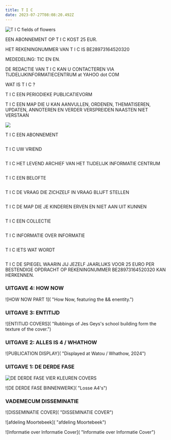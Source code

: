 ```yaml
---
title: T I C
date: 2023-07-27T08:08:20.492Z
---
```

![](/assets/uploads/whatsapp-image-nov-8-2024-1-.jpeg "T I C fields of flowers")

EEN ABONNEMENT OP T I C KOST 25 EUR. 

HET REKENINGNUMMER VAN T I C IS BE28973164520320

MEDEDELING: TIC EN EN.

DE REDACTIE VAN T I C KAN U CONTACTEREN VIA TIJDELIJKINFORMATIECENTRUM at YAHOO dot COM

WAT IS T I C ?

T I C 	EEN PERIODIEKE PUBLICATIEVORM

T I C 	EEN MAP DIE U KAN AANVULLEN, ORDENEN, THEMATISEREN, UPDATEN, ANNOTEREN EN 
	VERDER VERSPREIDEN NAASTEN NIET VERSTAAN

![](/assets/uploads/whatsapp-image-nov-8-2024.jpeg)

T I C	EEN ABONNEMENT

![]()

T I C 	UW VRIEND

![]()

T I C 	HET LEVEND ARCHIEF VAN HET TIJDELIJK INFORMATIE CENTRUM

![]()

T I C 	EEN BELOFTE

![]()

T I C	DE VRAAG DIE ZICHZELF IN VRAAG BLIJFT STELLEN

![]()

T I C 	DE MAP DIE JE KINDEREN ERVEN EN NIET AAN UIT KUNNEN

![]()

T I C 	EEN COLLECTIE

![]()

T I C 	INFORMATIE OVER INFORMATIE

![]()

T I C 	IETS WAT WORDT

![]()

T I C 	DE SPIEGEL WAARIN JIJ JEZELF JAARLIJKS VOOR 25 EURO PER BESTENDIGE OPDRACHT OP 	REKENINGNUMMER BE28973164520320 KAN HERKENNEN.

### **UITGAVE 4: HOW NOW**

![HOW NOW PART 1]( "How Now, featuring the && enentity.")

### **UITGAVE 3: ENTITIJD**

![ENTITIJD COVERS]( "Rubbings of Jes Geys's school building form the texture of the cover.")

### **UITGAVE 2: ALLES IS 4 / WHATHOW**

![PUBLICATION DISPLAY]( "Displayed at Watou / Whathow, 2024")

### **UITGAVE 1: DE DERDE FASE**

![DE DERDE FASE VIER KLEUREN COVERS]( "Vierkleuren")

![DE DERDE FASE BINNENWERK]( "Losse A4's")

### VADEMECUM DISSEMINATIE

![DISSEMINATIE COVER]( "DISSEMINATIE COVER")

![afdeling Moortebeek]( "afdeling Moortebeek")

![Informatie over Informatie Cover]( "Informatie over Informatie Cover")
